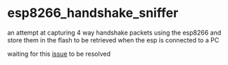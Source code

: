 # esp8266_handshake_sniffer
an attempt at capturing 4 way handshake packets using the esp8266 and store them in the flash to be retrieved when the esp is connected to a PC 

waiting for this [issue](https://github.com/espressif/ESP8266_RTOS_SDK/issues/790) to be resolved
